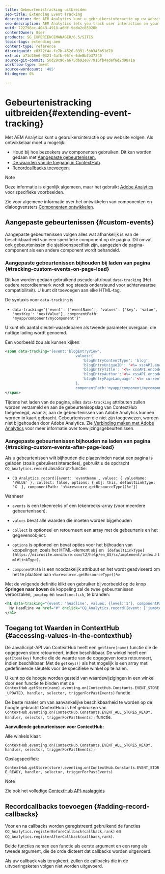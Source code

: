 ```yaml
---
title: Gebeurtenistracking uitbreiden
seo-title: Extending Event Tracking
description: Met AEM Analytics kunt u gebruikersinteractie op uw website volgen
seo-description: AEM Analytics lets you track user interaction on your website
uuid: 722798ac-4043-4918-a6df-9eda2c85020b
contentOwner: User
products: SG_EXPERIENCEMANAGER/6.5/SITES
topic-tags: extending-aem
content-type: reference
discoiquuid: e0372f4a-fe7b-4526-8391-5bb345b51d70
exl-id: a71d20e6-0321-4afb-95fe-6de8b7b37245
source-git-commit: 50d29c967a675db92e077916fb4adef6d2d98a1a
workflow-type: tm+mt
source-wordcount: '485'
ht-degree: 0%

---
```


# Gebeurtenistracking uitbreiden{#extending-event-tracking}

Met AEM Analytics kunt u gebruikersinteractie op uw website volgen. Als ontwikkelaar moet u mogelijk:

* Houd bij hoe bezoekers uw componenten gebruiken. Dit kan worden gedaan met [Aangepaste gebeurtenissen.](#custom-events)
* [De waarden van de toegang in ContextHub](/help/sites-developing/extending-analytics.md#accessing-values-in-the-contexthub).
* [Recordcallbacks toevoegen](#adding-record-callbacks).

>[!NOTE]
>
>Deze informatie is eigenlijk algemeen, maar het gebruikt [Adobe Analytics](/help/sites-administering/adobeanalytics.md) voor specifieke voorbeelden.
>
>Zie voor algemene informatie over het ontwikkelen van componenten en dialoogvensters [Componenten ontwikkelen](/help/sites-developing/components.md).

## Aangepaste gebeurtenissen {#custom-events}

Aangepaste gebeurtenissen volgen alles wat afhankelijk is van de beschikbaarheid van een specifieke component op de pagina. Dit omvat ook gebeurtenissen die sjabloonspecifiek zijn, aangezien de pagina-component als een andere component wordt behandeld.

### Aangepaste gebeurtenissen bijhouden bij laden van pagina {#tracking-custom-events-on-page-load}

Dit kan worden gedaan gebruikend pseudo-attribuut `data-tracking` (Het oudere recordkenmerk wordt nog steeds ondersteund voor achterwaartse compatibiliteit). U kunt dit toevoegen aan elke HTML-tag.

De syntaxis voor `data-tracking` is

* `data-tracking="{'event': ['eventName'], 'values': {'key': 'value', 'nextKey': 'nextValue'}, componentPath: 'myapp/component/mycomponent'}"`

U kunt elk aantal sleutel-waardeparen als tweede parameter overgaan, die nuttige lading wordt genoemd.

Een voorbeeld zou als kunnen kijken:

```xml
<span data-tracking="{event:'blogEntryView',
                                values:{
                                   'blogEntryContentType': 'blog',
                                   'blogEntryUniqueID': '<%= xssAPI.encodeForJSString(entry.getId()) %>',
                                   'blogEntryTitle': '<%= xssAPI.encodeForJSString(entry.getTitle()) %>',
                                   'blogEntryAuthor':'<%= xssAPI.encodeForJSString(entry.getAuthor()) %>',
                                   'blogEntryPageLanguage':'<%= currentPage.getLanguage(true) %>'
                                },
                                componentPath:'myapp/component/mycomponent'}">
</span>
```

Tijdens het laden van de pagina, alles `data-tracking` attributen zullen worden verzameld en aan de gebeurtenisopslag van ContextHub toegevoegd, waar zij aan de gebeurtenissen van Adobe Analytics kunnen worden in kaart gebracht. Gebeurtenissen die niet zijn toegewezen, worden niet bijgehouden door Adobe Analytics. Zie [Verbinding maken met Adobe Analytics](/help/sites-administering/adobeanalytics.md) voor meer informatie over toewijzingsgebeurtenissen.

### Aangepaste gebeurtenissen bijhouden na laden van pagina {#tracking-custom-events-after-page-load}

Als u gebeurtenissen wilt bijhouden die plaatsvinden nadat een pagina is geladen (zoals gebruikersinteracties), gebruikt u de opdracht `CQ_Analytics.record` JavaScript-functie:

* `CQ_Analytics.record({event: 'eventName', values: { valueName: 'VALUE' }, collect: false, options: { obj: this, defaultLinkType: 'X' }, componentPath: '<%=resource.getResourceType()%>'})`

Wanneer

* `events` is een tekenreeks of een tekenreeks-array (voor meerdere gebeurtenissen).

* `values` bevat alle waarden die moeten worden bijgehouden
* `collect` is optioneel en retourneert een array met de gebeurtenis en het gegevensobject.
* `options` is optioneel en bevat opties voor het bijhouden van koppelingen, zoals het HTML-element `obj` en ` [defaultLinkType](https://microsite.omniture.com/t2/help/en_US/sc/implement/index.html#linkType)`.

* `componentPath` is een noodzakelijk attribuut en het wordt geadviseerd om het te plaatsen aan `<%=resource.getResourceType()%>`

Met de volgende definitie klikt een gebruiker bijvoorbeeld op de knop **Springen naar boven** de koppeling zal de twee gebeurtenissen veroorzaken, `jumptop` en `headlineclick`, te branden:

```xml
<h1 data-tracking="{event: 'headline', values: {level:'1'}, componentPath: '<%=resource.getResourceType()%>'}">
  My Headline <a href="#" onclick="CQ_Analytics.record({event: ['jumptop','headlineclick'],  values: {level:'1'}, componentPath: '<%=resource.getResourceType()%>'})">Jump to top</a>
</h1>
```

## Toegang tot Waarden in ContextHub {#accessing-values-in-the-contexthub}

De JavaScript-API van ContextHub heeft een `getStore(name)` functie die de opgegeven store retourneert, indien beschikbaar. De winkel heeft een `getItem(key)` functie die de waarde van de opgegeven toets retourneert, indien beschikbaar. Met de `getKeys()` als het mogelijk is een array met gedefinieerde sleutels voor de specifieke winkel op te halen.

U kunt op de hoogte worden gesteld van waardewijzigingen in een winkel door een functie te binden met de `ContextHub.getStore(name).eventing.on(ContextHub.Constants.EVENT_STORE_UPDATED, handler, selector, triggerForPastEvents)` functie.

De beste manier om van aanvankelijke beschikbaarheid te worden op de hoogte gebracht ContextHub is het gebruiken van `ContextHub.eventing.on(ContextHub.Constants.EVENT_ALL_STORES_READY, handler, selector, triggerForPastEvents);` functie.

**Aanvullende gebeurtenissen voor ContextHub:**

Alle winkels klaar:

`ContextHub.eventing.on(ContextHub.Constants.EVENT_ALL_STORES_READY, handler, selector, triggerForPastEvents);`

Opslagspecifiek:

`ContextHub.getStore(store).eventing.on(ContextHub.Constants.EVENT_STORE_READY, handler, selector, triggerForPastEvents)`

>[!NOTE]
>
>Zie ook het volledige [ContextHub API-naslaggids](https://helpx.adobe.com/experience-manager/6-5/sites/developing/using/contexthub-api.html#ContextHubJavascriptAPIReference)

## Recordcallbacks toevoegen {#adding-record-callbacks}

Voor en na callbacks worden geregistreerd gebruikend de functies `CQ_Analytics.registerBeforeCallback(callback,rank)` en `CQ_Analytics.registerAfterCallback(callback,rank)`.

Beide functies nemen een functie als eerste argument en een rang als tweede argument, die de orde dicteert dat callbacks worden uitgevoerd.

Als uw callback vals terugkeert, zullen de callbacks die in de uitvoeringsketen volgen niet worden uitgevoerd.
